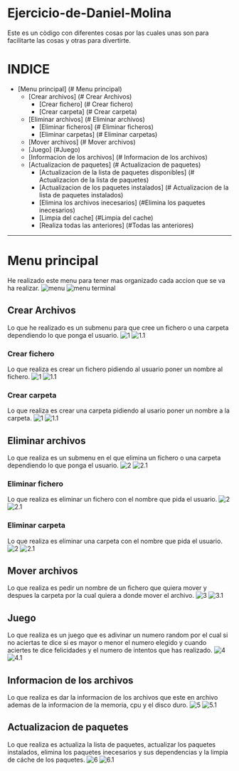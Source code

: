 # Ejercicio-de-Daniel-Molina 
Este es un còdigo con diferentes cosas por las cuales unas son para facilitarte las cosas y otras para divertirte.
# INDICE
- [Menu principal] (# Menu principal)
  - [Crear archivos] (# Crear Archivos)
    - [Crear fichero] (# Crear fichero)
    - [Crear carpeta] (# Crear carpeta)
  - [Eliminar archivos] (# Eliminar archivos)
    - [Eliminar ficheros] (# Eliminar ficheros)
    - [Eliminar carpetas] (# Eliminar carpetas)
  - [Mover archivos] (# Mover archivos)
  - [Juego] (#Juego)
  - [Informacion de los archivos] (# Informacion de los archivos)
  - [Actualizacion de paquetes] (# Actualizacion de paquetes)
    - [Actualizacion de la lista de paquetes disponibles] (# Actualizacion de la lista de paquetes)
    - [Actualizacion de los paquetes instalados] (# Actualizacion de la lista de paquetes instalados)
    - [Elimina los archivos inecesarios] (#Elimina los paquetes inecesarios)
    - [Limpia del cache] (#Limpia del cache)
    - [Realiza todas las anteriores] (#Todas las anteriores)
______________________________________________________________________________________

# Menu principal
He realizado este menu para tener mas organizado cada accion que se va ha realizar.
![menu](https://github.com/draco8492/Ejercicio-de-Daniel-Molina/blob/main/Imagenes/menu%20principal.png?raw=true)
![menu terminal](https://github.com/draco8492/Ejercicio-de-Daniel-Molina/blob/main/Imagenes/terminal%20y%20final.png?raw=true)

## Crear Archivos
Lo que he realizado es un submenu para que cree un fichero o una carpeta dependiendo lo que ponga el usuario.
![1](https://github.com/draco8492/Ejercicio-de-Daniel-Molina/blob/main/Imagenes/1.png?raw=true)
![1.1](https://github.com/draco8492/Ejercicio-de-Daniel-Molina/blob/main/Imagenes/1.1.png?raw=true)

### Crear fichero 
Lo que realiza es crear un fichero pidiendo al usuario poner un nombre al fichero.
![1](https://github.com/draco8492/Ejercicio-de-Daniel-Molina/blob/main/Imagenes/1.png?raw=true)
![1.1](https://github.com/draco8492/Ejercicio-de-Daniel-Molina/blob/main/Imagenes/1.1.png?raw=true)
### Crear carpeta 
Lo que realiza es crear una carpeta pidiendo al usario poner un nombre a la carpeta.
![1](https://github.com/draco8492/Ejercicio-de-Daniel-Molina/blob/main/Imagenes/1.png?raw=true)
![1.1](https://github.com/draco8492/Ejercicio-de-Daniel-Molina/blob/main/Imagenes/1.1.png?raw=true)

## Eliminar archivos
Lo que realiza es un submenu en el que elimina un fichero o una carpeta dependiendo lo que ponga el usuario.
![2](https://github.com/draco8492/Ejercicio-de-Daniel-Molina/blob/main/Imagenes/2.png?raw=true)
![2.1](https://github.com/draco8492/Ejercicio-de-Daniel-Molina/blob/main/Imagenes/2.1.png?raw=true)

### Eliminar fichero
Lo que realiza es eliminar un fichero con el nombre que pida el usuario.
![2](https://github.com/draco8492/Ejercicio-de-Daniel-Molina/blob/main/Imagenes/2.png?raw=true)
![2.1](https://github.com/draco8492/Ejercicio-de-Daniel-Molina/blob/main/Imagenes/2.1.png?raw=true)
### Eliminar carpeta 
Lo que realiza es eliminar una carpeta con el nombre que pida el usuario.
![2](https://github.com/draco8492/Ejercicio-de-Daniel-Molina/blob/main/Imagenes/2.png?raw=true)
![2.1](https://github.com/draco8492/Ejercicio-de-Daniel-Molina/blob/main/Imagenes/2.1.png?raw=true)
## Mover archivos
Lo que realiza es pedir un nombre de un  fichero que quiera mover y despues la carpeta por la cual quiera a donde mover el archivo.
![3](https://github.com/draco8492/Ejercicio-de-Daniel-Molina/blob/main/Imagenes/3.png?raw=true)
![3.1](https://github.com/draco8492/Ejercicio-de-Daniel-Molina/blob/main/Imagenes/3.1.png?raw=true)

## Juego
Lo que realiza es un juego que es adivinar un numero random por el cual si no aciertas te dice si es mayor o menor el numero elegido y cuando aciertes te dice felicidades y el numero de intentos que has realizado.
![4](https://github.com/draco8492/Ejercicio-de-Daniel-Molina/blob/main/Imagenes/4.png?raw=true)
![4.1](https://github.com/draco8492/Ejercicio-de-Daniel-Molina/blob/main/Imagenes/4.1.png?raw=true)

## Informacion de los archivos
Lo que realiza es dar la informacion de los archivos que este en archivo ademas de la informacion de la memoria, cpu y el disco duro.
![5](https://github.com/draco8492/Ejercicio-de-Daniel-Molina/blob/main/Imagenes/5%20y%20final.png?raw=true)
![5.1](https://github.com/draco8492/Ejercicio-de-Daniel-Molina/blob/main/Imagenes/5.1.png?raw=true)

## Actualizacion de paquetes
Lo que realiza es actualiza la lista de paquetes, actualizar los paquetes instalados, elimina los paquetes inecesarios y sus dependencias y la limpia de cáche de los paquetes.
![6](https://github.com/draco8492/Ejercicio-de-Daniel-Molina/blob/main/Imagenes/6.png?raw=true)
![6.1](https://github.com/draco8492/Ejercicio-de-Daniel-Molina/blob/main/Imagenes/6.1.png?raw=true)
